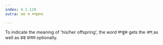 ```yaml
---
index: 4.1.119
sutra: ढक् च मण्डूकात्

---
```

To indicate the meaning of 'his/her offspring', the word मण्डूक gets the अण् as well as ढक् प्रत्यय optionally.